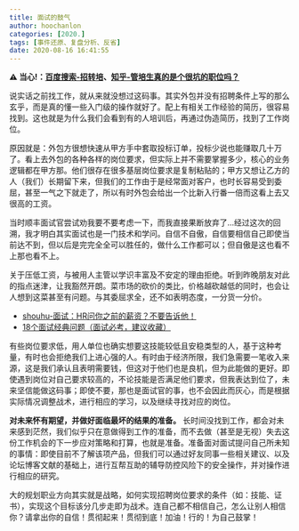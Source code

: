 ```yaml
---
title: 面试的鼓气
author: hoochanlon
categories: [2020.]
tags: [事件还原、复盘分析、反省]
date: 2020-08-16 16:41:55
---
```


**⚠ 当心!：[百度搜索-招转培](https://www.baidu.com/s?ie=UTF-8&wd=%E6%8B%9B%E8%BD%AC%E5%9F%B9)、[知乎-管培生真的是个很坑的职位吗？](https://www.zhihu.com/question/300310754)**

说实话之前找工作，就从来就没想过这码事。其实外包并没有招聘条件上写的那么玄乎，而是真的懂一些入门级的操作就好了。<!-- more -->配上有相关工作经验的简历，很容易找到。这也就是为什么我们会看到有的人培训后，再通过伪造简历，找到了工作岗位。

原因就是：外包方很想快速从甲方手中套取投标订单，投标少说也能赚取几十万了。看上去外包的各种各样的岗位要求，但实际上并不需要掌握多少，核心的业务逻辑都在甲方那。他们很存在很多基层岗位要求是复制粘贴的；甲方又想让乙方的人（我们）长期留下来，但我们的工作由于是经常面对客户，也时长容易受到委屈，甚至一气之下就走了，所以有时外包会给出一个比新入行番一倍而这看上去又很高的工资。

当时顺丰面试官尝试劝我要不要考虑一下，而我直接果断放弃了...经过这次的回溯，我才明白其实面试也是一门技术和学问。自信不自傲，自信要相信自己即使当前达不到，但以后是完完全全可以胜任的，做什么工作都可以；但自傲是这也看不上那也看不上。

关于压低工资，与被用人主管以学识丰富及不安定的理由拒绝。听到昨晚朋友对此的指点迷津，让我豁然开朗。菜市场的砍价的类比，价格越砍越低的同时，也会让人想到这菜甚至有问题。与其委屈求全，还不如表明态度，一分货一分价。

* [shouhu-面试：HR问你之前的薪资？不要告诉他！](https://www.sohu.com/a/213482130_100001183)
* [18个面试经典问题（面试必考，建议收藏）](http://www.360doc.com/content/19/0718/15/35515328_849569069.shtml)

有些岗位要求低，用人单位也确实想要这技能较低且安稳类型的人，基于这种考量，有时也会拒绝我们上进心强的人。有时由于经济所限，我们急需要一笔收入来源，这是我们承认且表明需要钱，但这对于他们也是良机，但为此能做的更好。即使遇到岗位对自己要求较高的，不论技能是否满足他们要求，但我表达到位了，未来坚信能做这码事；即使不要，那也是面试官的事，也不会因此而灰心，而是根据实际情况调整战术，进行相应的学习，以及继续寻找对应的岗位。

**对未来怀有期望，并做好面临最坏的结果的准备。** 长时间没找到工作，都会对未来感到茫然，我们似乎只在意做得到工作的准备，而不去做（甚至是无视）失去这份工作机会的下一步应对策略和打算，也就是准备。准备面对面试提问自己所未知的事情：即使目前不了解该项产品，但我们可以通过好友同事一些相关建议、以及论坛博客文献的基础上，进行互帮互助的辅导防控风险下的安全操作，并对操作进行相应的研究。

大的规划职业方向其实就是战略，如何实现招聘岗位要求的条件（如：技能、证书），实现这个目标该分几步走即为战术。连自己都不相信自己，怎么让别人相信你？请拿出你的自信！贯彻起来！贯彻到底！加油！行的！为自己鼓掌！
